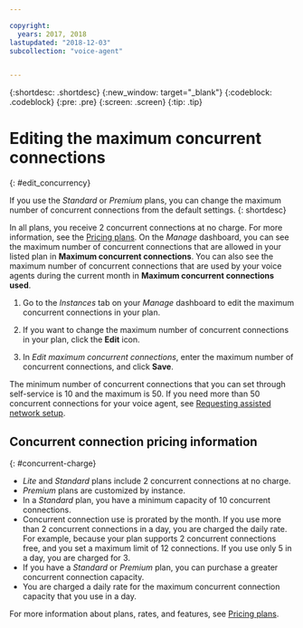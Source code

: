 ```yaml
---

copyright:
  years: 2017, 2018
lastupdated: "2018-12-03"
subcollection: "voice-agent"


---
```


{:shortdesc: .shortdesc}
{:new_window: target="_blank"}
{:codeblock: .codeblock}
{:pre: .pre}
{:screen: .screen}
{:tip: .tip}

# Editing the maximum concurrent connections
{: #edit_concurrency}

If you use the _Standard_ or _Premium_ plans, you can change the maximum number of concurrent connections from the default settings.
{: shortdesc}

In all plans, you receive 2 concurrent connections at no charge. For more information, see the [Pricing plans](https://cloud.ibm.com/catalog/services/voice-agent-with-watson). On the _Manage_ dashboard, you can see the maximum number of concurrent connections that are allowed in your listed plan in **Maximum concurrent connections**. You can also see the maximum number of concurrent connections that are used by your voice agents during the current month in **Maximum concurrent connections used**.

1. Go to the _Instances_ tab on your _Manage_ dashboard to edit the maximum concurrent connections in your plan.

1. If you want to change the maximum number of concurrent connections in your plan, click the **Edit** icon.

1. In _Edit maximum concurrent connections_, enter the maximum number of concurrent connections, and click **Save**.

The minimum number of concurrent connections that you can set through self-service is 10 and the maximum is 50. If you need more than 50 concurrent connections for your voice agent, see [Requesting assisted network setup](/docs/services/voice-agent/connect-SIP.html#request-setup).

## Concurrent connection pricing information
{: #concurrent-charge}

  * _Lite_ and _Standard_ plans include 2 concurrent connections at no charge.
  * _Premium_ plans are customized by instance.
  * In a _Standard_ plan, you have a minimum capacity of 10 concurrent connections.
  * Concurrent connection use is prorated by the month. If you use more than 2 concurrent connections in a day, you are charged the daily rate. For example, because your plan supports 2 concurrent connections free, and you set a maximum limit of 12 connections. If you use only 5 in a day, you are charged for 3.
  * If you have a _Standard_ or _Premium_ plan, you can purchase a greater concurrent connection capacity.
  * You are charged a daily rate for the maximum concurrent connection capacity that you use in a day.

For more information about plans, rates, and features, see [Pricing plans](https://cloud.ibm.com/catalog/services/voice-agent-with-watson).
